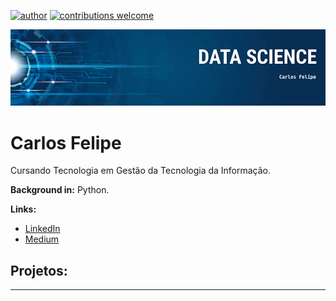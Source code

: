 [![author](https://img.shields.io/badge/author-carlosFelipe-red.svg)](https://www.linkedin.com/in/carlos-felipe-carvalho-819215197) [![contributions welcome](https://img.shields.io/badge/contributions-welcome-brightgreen.svg?style=flat)](https://github.com/carlosfab/data_science/issues)


<p align="center">
  <img src="banner1.png" >
</p>

# Carlos Felipe


Cursando Tecnologia em Gestão da Tecnologia da Informação.


**Background in:** Python.

**Links:**
* [LinkedIn](https://www.linkedin.com/in/carlosfelipe)
* [Medium](https://www.medium.com)


## Projetos:



---
